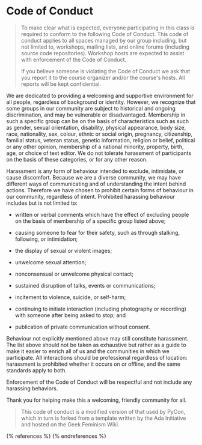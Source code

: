 # Code of Conduct

> To make clear what is expected, everyone participating in this class
> is required to conform to the following Code of Conduct. This code
> of conduct applies to all spaces managed by our group including, but
> not limited to, workshops, mailing lists, and online forums
> (including source code repositories).  Workshop hosts are expected
> to assist with enforcement of the Code of Conduct.
> 
> If you believe someone is violating the Code of Conduct we ask that
> you report it to the course organizer and/or the course's hosts.
> All reports will be kept confidential.

We are dedicated to providing a welcoming and supportive environment
for all people, regardless of background or identity.  However, we
recognize that some groups in our community are subject to historical
and ongoing discrimination, and may be vulnerable or disadvantaged.
Membership in such a specific group can be on the basis of
characteristics such as such as gender, sexual orientation,
disability, physical appearance, body size, race, nationality, sex,
colour, ethnic or social origin, pregnancy, citizenship, familial
status, veteran status, genetic information, religion or belief,
political or any other opinion, membership of a national minority,
property, birth, age, or choice of text editor.  We do not tolerate
harassment of participants on the basis of these categories, or for
any other reason.

Harassment is any form of behaviour intended to exclude, intimidate,
or cause discomfort.  Because we are a diverse community, we may have
different ways of communicating and of understanding the intent behind
actions.  Therefore we have chosen to prohibit certain forms of
behaviour in our community, regardless of intent.  Prohibited
harassing behaviour includes but is not limited to:

*   written or verbal comments which have the effect of excluding people
    on the basis of membership of a specific group listed above;

*   causing someone to fear for their safety, such as through stalking,
    following, or intimidation;

*   the display of sexual or violent images;

*   unwelcome sexual attention;

*   nonconsensual or unwelcome physical contact;

*   sustained disruption of talks, events or communications;

*   incitement to violence, suicide, or self-harm;

*   continuing to initiate interaction (including photography or
    recording) with someone after being asked to stop; and

*   publication of private communication without consent.

Behaviour not explicitly mentioned above may still constitute
harassment.  The list above should not be taken as exhaustive but
rather as a guide to make it easier to enrich all of us and the
communities in which we participate.  All interactions should be
professional regardless of location: harassment is prohibited whether
it occurs on or offline, and the same standards apply to both.

Enforcement of the Code of Conduct will be respectful and not include
any harassing behaviors.

Thank you for helping make this a welcoming, friendly community for
all.

> This code of conduct is a modified version of that used by PyCon,
> which in turn is forked from a template written by the Ada
> Initiative and hosted on the Geek Feminism Wiki.

{% references %} {% endreferences %}
